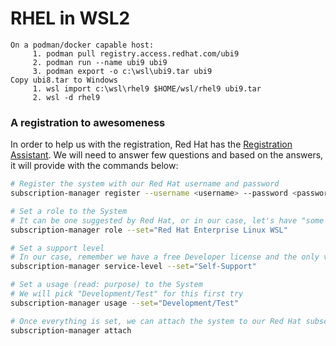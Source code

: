 # RHEL in WSL2

```
On a podman/docker capable host:
     1. podman pull registry.access.redhat.com/ubi9
     2. podman run --name ubi9 ubi9
     3. podman export -o c:\wsl\ubi9.tar ubi9
Copy ubi8.tar to Windows
     1. wsl import c:\wsl\rhel9 $HOME/wsl/rhel9 ubi9.tar
     2. wsl -d rhel9
```

### A registration to awesomeness <a href="#a-registration-to-awesomeness" id="a-registration-to-awesomeness"></a>

In order to help us with the registration, Red Hat has the [Registration Assistant](https://access.redhat.com/labs/registrationassistant/). We will need to answer few questions and based on the answers, it will provide with the commands below:

```bash
# Register the system with our Red Hat username and password
subscription-manager register --username <username> --password <password>

# Set a role to the System
# It can be one suggested by Red Hat, or in our case, let's have "some fun", and set it to WSL
subscription-manager role --set="Red Hat Enterprise Linux WSL"

# Set a support level
# In our case, remember we have a free Developer license and the only valid support is "Self-Support"
subscription-manager service-level --set="Self-Support"

# Set a usage (read: purpose) to the System
# We will pick "Development/Test" for this first try
subscription-manager usage --set="Development/Test"

# Once everything is set, we can attach the system to our Red Hat subscription
subscription-manager attach
```
